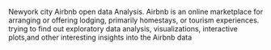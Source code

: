 Newyork city Airbnb open data Analysis.
Airbnb is an online marketplace for arranging or offering lodging, primarily homestays, or tourism experiences.
trying to find out exploratory data analysis, visualizations, interactive plots,and other interesting insights into the Airbnb data
